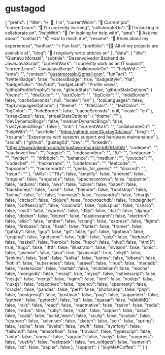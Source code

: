 # gustagod
{
    "prefix": {
        "title": "Hi 👋, I'm",
        "currentWork": "🔭 Current job",
        "currentLearn": "🌱 I’m currently learning",
        "collaborateOn": "👯 I’m looking to collaborate on",
        "helpWith": "🤝 I’m looking for help with",
        "ama": "💬 Ask me about",
        "contact": "📫 How to reach me",
        "resume": "📄 Know about my experiences",
        "funFact": "⚡ Fun fact",
        "portfolio": "👨‍💻 All of my projects are available at",
        "blog": "📝 I regularly write articles on"
    },
    "data": {
        "title": "Gustavo Moraski",
        "subtitle": "Desenvolvedor Backend de Java/JavaScript",
        "currentWork": "I currently work as an IT support",
        "currentLearn": "Java/JavaScript",
        "collaborateOn": "",
        "helpWith": "",
        "ama": "",
        "contact": "gustamoraski@gmail.com",
        "funFact": "",
        "twitterBadge": false,
        "visitorsBadge": true,
        "badgeStyle": "flat",
        "badgeColor": "0e75b6",
        "badgeLabel": "Profile views",
        "githubProfileTrophy": false,
        "githubStats": false,
        "githubStatsOptions": {
            "theme": "",
            "titleColor": "",
            "textColor": "",
            "bgColor": "",
            "hideBorder": false,
            "cacheSeconds": null,
            "locale": "en"
        },
        "topLanguages": false,
        "topLanguagesOptions": {
            "theme": "",
            "titleColor": "",
            "textColor": "",
            "bgColor": "",
            "hideBorder": false,
            "cacheSeconds": null,
            "locale": "en"
        },
        "streakStats": false,
        "streakStatsOptions": {
            "theme": ""
        },
        "devDynamicBlogs": false,
        "mediumDynamicBlogs": false,
        "rssDynamicBlogs": false
    },
    "link": {
        "currentWork": "",
        "collaborateOn": "",
        "helpWith": "",
        "portfolio": "https://github.com/Gustag0d/Java",
        "blog": "",
        "resume": "Experience with systems support and hardware maintenance"
    },
    "social": {
        "github": "gustag0d",
        "dev": "",
        "linkedin": "https://www.linkedin.com/in/gustavo-moraski-b9291a168/",
        "codepen": "",
        "stackoverflow": "",
        "kaggle": "",
        "codesandbox": "",
        "fb": "",
        "instagram": "",
        "twitter": "",
        "dribbble": "",
        "behance": "",
        "medium": "",
        "youtube": "",
        "codechef": "",
        "hackerrank": "",
        "codeforces": "",
        "leetcode": "",
        "topcoder": "",
        "hackerearth": "",
        "geeks_for_geeks": "",
        "discord": "",
        "rssurl": ""
    },
    "skills": {
        "11ty": false,
        "amplify": false,
        "android": false,
        "angular": false,
        "angularjs": false,
        "apachecordova": false,
        "appwrite": false,
        "arduino": false,
        "aws": false,
        "azure": false,
        "babel": false,
        "backbonejs": false,
        "bash": false,
        "blender": false,
        "bootstrap": false,
        "bulma": false,
        "c": false,
        "canvasjs": false,
        "cassandra": false,
        "chartjs": false,
        "circleci": false,
        "clojure": false,
        "cockroachdb": false,
        "codeigniter": false,
        "coffeescript": false,
        "couchdb": false,
        "cplusplus": false,
        "csharp": false,
        "css3": false,
        "cypress": false,
        "d3js": false,
        "dart": false,
        "django": false,
        "docker": false,
        "dotnet": false,
        "elasticsearch": false,
        "electron": false,
        "elixir": false,
        "ember": false,
        "erlang": false,
        "express": false,
        "figma": false,
        "firebase": false,
        "flask": false,
        "flutter": false,
        "framer": false,
        "gatsby": false,
        "gcp": false,
        "git": false,
        "go": false,
        "grafana": false,
        "graphql": false,
        "gridsome": false,
        "gtk": false,
        "gulp": false,
        "hadoop": false,
        "haskell": false,
        "heroku": false,
        "hexo": false,
        "hive": false,
        "html5": true,
        "hugo": false,
        "ifttt": false,
        "illustrator": false,
        "invision": false,
        "ionic": false,
        "jasmine": false,
        "java": true,
        "javascript": true,
        "jekyll": false,
        "jenkins": false,
        "jest": false,
        "kafka": false,
        "karma": false,
        "kibana": false,
        "kotlin": false,
        "kubernetes": false,
        "laravel": false,
        "linux": false,
        "mariadb": false,
        "materialize": false,
        "matlab": false,
        "middleman": false,
        "mocha": false,
        "mongodb": false,
        "mssql": true,
        "mysql": false,
        "nativescript": false,
        "nestjs": false,
        "nextjs": false,
        "nginx": false,
        "nim": false,
        "nodejs": false,
        "nuxtjs": false,
        "objectivec": false,
        "opencv": false,
        "openresty": false,
        "oracle": false,
        "pandas": false,
        "perl": false,
        "photoshop": false,
        "php": false,
        "postgresql": false,
        "postman": false,
        "pug": false,
        "puppeteer": false,
        "python": false,
        "pytorch": false,
        "qt": false,
        "quasar": false,
        "rabbitMQ": false,
        "rails": false,
        "react": false,
        "reactnative": false,
        "realm": false,
        "redis": false,
        "redux": false,
        "ruby": false,
        "rust": false,
        "sapper": false,
        "sass": false,
        "scala": false,
        "scikit_learn": false,
        "scully": false,
        "sculpin": false,
        "seaborn": false,
        "selenium": false,
        "sketch": false,
        "solr": false,
        "spring": false,
        "sqlite": false,
        "svelte": false,
        "swift": false,
        "symfony": false,
        "tailwind": false,
        "tensorflow": false,
        "travisci": false,
        "typescript": false,
        "unity": false,
        "unreal": false,
        "vagrant": false,
        "vuejs": false,
        "vuepress": false,
        "vuetify": false,
        "webpack": false,
        "wx_widgets": false,
        "xamarin": false,
        "xd": false,
        "zapier": false
    },
    "support": {
        "buyMeACoffee": ""
    }
}
